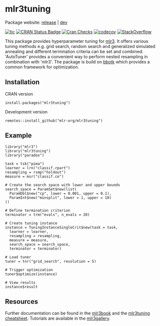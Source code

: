 # mlr3tuning

Package website: [release](https://mlr3tuning.mlr-org.com/) | [dev](https://mlr3tuning.mlr-org.com/dev)

<!-- badges: start -->
[![tic](https://github.com/mlr-org/mlr3tuning/workflows/tic/badge.svg?branch=master)](https://github.com/mlr-org/mlr3tuning/actions)
[![CRAN Status Badge](https://www.r-pkg.org/badges/version-ago/mlr3tuning)](https://cran.r-project.org/package=mlr3tuning)
[![Cran Checks](https://cranchecks.info/badges/worst/mlr3tuning)](https://cran.r-project.org/web/checks/check_results_mlr3tuning.html)
[![codecov](https://codecov.io/gh/mlr-org/mlr3tuning/branch/master/graph/badge.svg)](https://codecov.io/gh/mlr-org/mlr3tuning)
[![StackOverflow](https://img.shields.io/badge/stackoverflow-mlr3-orange.svg)](https://stackoverflow.com/questions/tagged/mlr3)
<!-- badges: end -->

This package provides hyperparameter tuning for
[mlr3](https://mlr3.mlr-org.com). It offers various tuning methods e.g. grid
search, random search and generalized simulated annealing and different
termination criteria can be set and combined. 'AutoTuner' provides a convenient
way to perform nested resampling in combination with 'mlr3'. The package is
build on [bbotk](https://github.com/mlr-org/bbotk) which provides a common
framework for optimization.

## Installation

CRAN version

```{r}
install.packages("mlr3tuning")
```

Development version

```{r}
remotes::install_github("mlr-org/mlr3tuning")
```

## Example

```{r}
library("mlr3")
library("mlr3tuning")
library("paradox")

task = tsk("pima")
learner = lrn("classif.rpart")
resampling = rsmp("holdout")
measure = msr("classif.ce")

# Create the search space with lower and upper bounds
search_space = ParamSet$new(list(
  ParamDbl$new("cp", lower = 0.001, upper = 0.1),
  ParamInt$new("minsplit", lower = 1, upper = 10)
))

# Define termination criterion
terminator = trm("evals", n_evals = 20)

# Create tuning instance
instance = TuningInstanceSingleCrit$new(task = task,
  learner = learner,
  resampling = resampling,
  measure = measure,
  search_space = search_space,
  terminator = terminator)

# Load tuner
tuner = tnr("grid_search", resolution = 5)

# Trigger optimization
tuner$optimize(instance)

# View results
instance$result
```

## Resources

Further documentation can be found in the
[mlr3book](https://mlr3book.mlr-org.com/tuning.html) and the [mlr3tuning
cheatsheet](https://cheatsheets.mlr-org.com/mlr3tuning.pdf). Tutorials are
available in the [mlr3gallery](https://mlr3gallery.mlr-org.com/).

